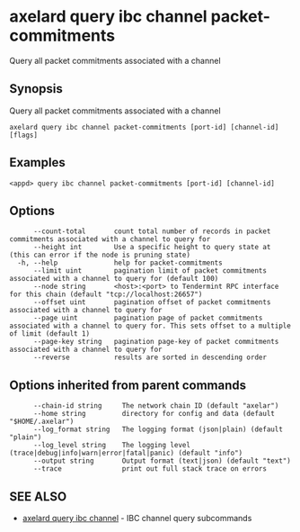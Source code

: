 # axelard query ibc channel packet-commitments

Query all packet commitments associated with a channel

## Synopsis

Query all packet commitments associated with a channel

```
axelard query ibc channel packet-commitments [port-id] [channel-id] [flags]
```

## Examples

```
<appd> query ibc channel packet-commitments [port-id] [channel-id]
```

## Options

```
      --count-total       count total number of records in packet commitments associated with a channel to query for
      --height int        Use a specific height to query state at (this can error if the node is pruning state)
  -h, --help              help for packet-commitments
      --limit uint        pagination limit of packet commitments associated with a channel to query for (default 100)
      --node string       <host>:<port> to Tendermint RPC interface for this chain (default "tcp://localhost:26657")
      --offset uint       pagination offset of packet commitments associated with a channel to query for
      --page uint         pagination page of packet commitments associated with a channel to query for. This sets offset to a multiple of limit (default 1)
      --page-key string   pagination page-key of packet commitments associated with a channel to query for
      --reverse           results are sorted in descending order
```

## Options inherited from parent commands

```
      --chain-id string     The network chain ID (default "axelar")
      --home string         directory for config and data (default "$HOME/.axelar")
      --log_format string   The logging format (json|plain) (default "plain")
      --log_level string    The logging level (trace|debug|info|warn|error|fatal|panic) (default "info")
      --output string       Output format (text|json) (default "text")
      --trace               print out full stack trace on errors
```

## SEE ALSO

- [axelard query ibc channel](/cli-docs/v0_27_0/axelard_query_ibc_channel) - IBC channel query subcommands
